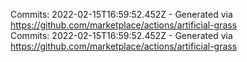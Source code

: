 Commits: 2022-02-15T16:59:52.452Z - Generated via https://github.com/marketplace/actions/artificial-grass
<br>
Commits: 2022-02-15T16:59:52.452Z - Generated via https://github.com/marketplace/actions/artificial-grass
<br>
